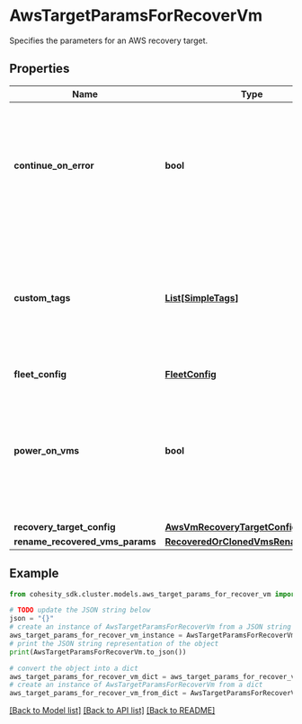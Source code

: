 # AwsTargetParamsForRecoverVm

Specifies the parameters for an AWS recovery target.

## Properties

Name | Type | Description | Notes
------------ | ------------- | ------------- | -------------
**continue_on_error** | **bool** | Specifies whether to continue recovering other vms if one of vms failed to recover. Default value is false. | [optional] 
**custom_tags** | [**List[SimpleTags]**](SimpleTags.md) | Specifies the custom tags that need to be present on on every temporary and permanent entity that this job creates. | [optional] 
**fleet_config** | [**FleetConfig**](FleetConfig.md) |  | [optional] 
**power_on_vms** | **bool** | Specifies whether to power on vms after recovery. If not specified, or false, recovered vms will be in powered off state. | [optional] 
**recovery_target_config** | [**AwsVmRecoveryTargetConfig**](AwsVmRecoveryTargetConfig.md) |  | [optional] 
**rename_recovered_vms_params** | [**RecoveredOrClonedVmsRenameConfig**](RecoveredOrClonedVmsRenameConfig.md) |  | [optional] 

## Example

```python
from cohesity_sdk.cluster.models.aws_target_params_for_recover_vm import AwsTargetParamsForRecoverVm

# TODO update the JSON string below
json = "{}"
# create an instance of AwsTargetParamsForRecoverVm from a JSON string
aws_target_params_for_recover_vm_instance = AwsTargetParamsForRecoverVm.from_json(json)
# print the JSON string representation of the object
print(AwsTargetParamsForRecoverVm.to_json())

# convert the object into a dict
aws_target_params_for_recover_vm_dict = aws_target_params_for_recover_vm_instance.to_dict()
# create an instance of AwsTargetParamsForRecoverVm from a dict
aws_target_params_for_recover_vm_from_dict = AwsTargetParamsForRecoverVm.from_dict(aws_target_params_for_recover_vm_dict)
```
[[Back to Model list]](../README.md#documentation-for-models) [[Back to API list]](../README.md#documentation-for-api-endpoints) [[Back to README]](../README.md)


